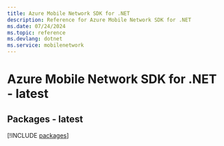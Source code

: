 ```yaml
---
title: Azure Mobile Network SDK for .NET
description: Reference for Azure Mobile Network SDK for .NET
ms.date: 07/24/2024
ms.topic: reference
ms.devlang: dotnet
ms.service: mobilenetwork
---
```

# Azure Mobile Network SDK for .NET - latest
## Packages - latest
[!INCLUDE [packages](mobile-network-index.md)]